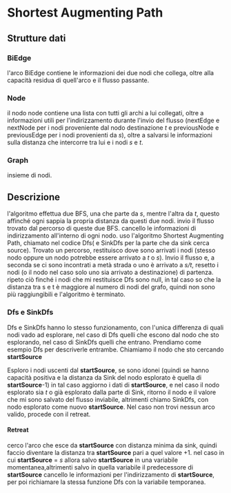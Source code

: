 # Shortest Augmenting Path

## Strutture dati

### BiEdge

l'arco BiEdge contiene le informazioni dei due nodi che collega, oltre alla capacità residua di quell'arco e il flusso passante.

### Node

il nodo node contiene una lista con tutti gli archi a lui collegati, oltre a informazioni utili per l'indirizzamento durante l'invio del flusso (nextEdge e nextNode per i nodi proveniente dal nodo destinazione *t* e previousNode e previousEdge per i nodi provenienti da *s*), oltre a salvarsi le informazioni sulla distanza che intercorre tra lui e i nodi *s* e *t*.

### Graph

insieme di nodi.

## Descrizione

l'algoritmo effettua due BFS, una che parte da *s*, mentre l'altra da *t*, questo affinché ogni sappia la propria distanza da questi due nodi.
invio il flusso trovato dal percorso di queste due BFS.
cancello le informazioni di indirizzamento all'interno di ogni nodo.
uso l'algoritmo Shortest Augmenting Path, chiamato nel codice Dfs( e SinkDfs per la parte che da sink cerca source).
Trovato un percorso, restituisco dove sono arrivati i nodi (stesso nodo oppure un nodo potrebbe essere arrivato a *t* o *s*).
Invio il flusso e, a seconda se ci sono incontrati a metà strada o uno è arrivato a *s/t*, resetto i nodi (o il nodo nel caso solo uno sia arrivato a destinazione) di partenza.
ripeto ciò finché i nodi che mi restituisce Dfs sono null, in tal caso so che la distanza tra s e t è maggiore al numero di nodi del grafo, quindi non sono più raggiungibili e l'algoritmo è terminato.

### Dfs e SinkDfs

Dfs e SinkDfs hanno lo stesso funzionamento, con l'unica differenza di quali nodi vado ad esplorare, nel caso di Dfs quelli che escono dal nodo che sto esplorando, nel caso di SinkDfs quelli che entrano.
Prendiamo come esempio Dfs per descriverle entrambe.
Chiamiamo il nodo che sto cercando **startSource**

Esploro i nodi uscenti dal **startSource**, se sono idonei (quindi se hanno capacità positiva e la distanza da Sink del nodo esplorato è quella di **startSource**-1)
in tal caso aggiorno i dati di **startSource**, e nel caso il nodo esplorato  sia *t* o già esplorato dalla parte di Sink, ritorno il nodo e il valore che mi sono salvato del flusso inviabile, altrimenti chiamo SinkDfs, con nodo esplorato come nuovo **startSource**.
Nel caso non trovi nessun arco valido, procede con il retreat.

#### Retreat

cerco l'arco che esce da **startSource** con distanza minima da sink, quindi faccio diventare la distanza tra **startSource** pari a quel valore +1.
nel caso in cui **startSource** = *s* allora salvo **startSource** in una variabile momentanea,altrimenti salvo in quella variabile il predecessore di **startSource**
cancello le informazioni per l'indirizzamento di **startSource**, per poi richiamare la stessa funzione Dfs con la variabile temporanea.
